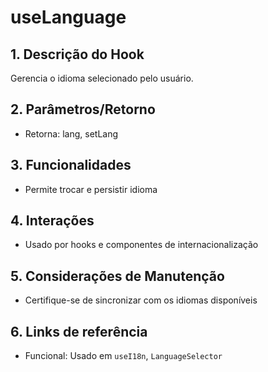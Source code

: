 # useLanguage

## 1. Descrição do Hook
Gerencia o idioma selecionado pelo usuário.

## 2. Parâmetros/Retorno
- Retorna: lang, setLang

## 3. Funcionalidades
- Permite trocar e persistir idioma

## 4. Interações
- Usado por hooks e componentes de internacionalização

## 5. Considerações de Manutenção
- Certifique-se de sincronizar com os idiomas disponíveis

## 6. Links de referência
- Funcional: Usado em `useI18n`, `LanguageSelector`
